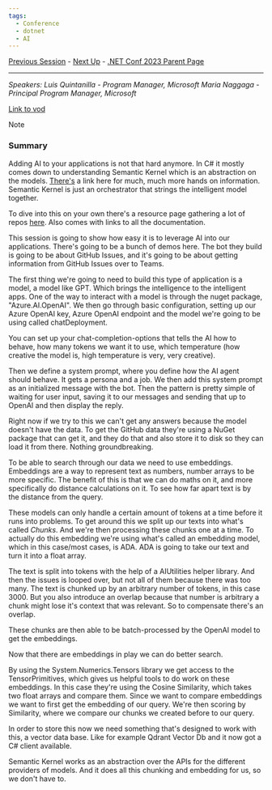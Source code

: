 ```yaml
---
tags:
  - Conference
  - dotnet
  - AI
---
```

[Previous Session](dotnet%20💖%20AI.md) - [Next Up](What's%20New%20in%20.NET%20MAUI.md) - [.NET Conf 2023 Parent Page](../README.md)

---
_Speakers: 
Luis Quintanilla - Program Manager, Microsoft
Maria Naggaga - Principal Program Manager, Microsoft_

[Link to vod](https://www.youtube.com/watch?v=-3SrUqjq9Ic)

>[!note]
>### Summary
>Adding AI to your applications is not that hard anymore. In C# it mostly comes down to understanding Semantic Kernel which is an abstraction on the models. [There's](https://aka.ms/ai-dotnet-learn) a link here for much, much more hands on information. Semantic Kernel is just an orchestrator that strings the intelligent model together.

To dive into this on your own there's a resource page gathering a lot of repos [here](https://aka.ms/ai-dotnet-learn). Also comes with links to all the documentation.

This session is going to show how easy it is to leverage AI into our applications. There's going to be a bunch of demos here.
The bot they build is going to be about GitHub Issues, and it's going to be about getting information from GitHub Issues over to Teams. 

The first thing we're going to need to build this type of application is a model, a model like GPT. Which brings the intelligence to the intelligent apps. One of the way to interact with a model is through the nuget package, "Azure.AI.OpenAI". We then go through basic configuration, setting up our Azure OpenAI key, Azure OpenAI endpoint and the model we're going to be using called chatDeployment. 

You can set up your chat-completion-options that tells the AI how to behave, how many tokens we want it to use, which temperature (how creative the model is, high temperature is very, very creative). 

Then we define a system prompt, where you define how the AI agent should behave. It gets a persona and a job. We then add this system prompt as an initialized message with the bot. Then the pattern is pretty simple of waiting for user input, saving it to our messages and sending that up to OpenAI and then display the reply. 

Right now if we try to this we can't get any answers because the model doesn't have the data. To get the GitHub data they're using a NuGet package that can get it, and they do that and also store it to disk so they can load it from there. Nothing groundbreaking. 

To be able to search through our data we need to use embeddings. Embeddings are a way to represent text as numbers, number arrays to be more specific. The benefit of this is that we can do maths on it, and more specifically do distance calculations on it. To see how far apart text is by the distance from the query. 

These models can only handle a certain amount of tokens at a time before it runs into problems. To get around this we split up our texts into what's called _Chunks_. And we're then processing these chunks one at a time. To actually do this embedding we're using what's called an embedding model, which in this case/most cases, is ADA. ADA is going to take our text and turn it into a float array. 

The text is split into tokens with the help of a AIUtilities helper library. And then the issues is looped over, but not all of them because there was too many. The text is chunked up by an arbitrary number of tokens, in this case 3000. But you also introduce an overlap because that number is arbitrary a chunk might lose it's context that was relevant. So to compensate there's an overlap. 

These chunks are then able to be batch-processed by the OpenAI model to get the embeddings.

Now that there are embeddings in play we can do better search. 

By using the System.Numerics.Tensors library we get access to the TensorPrimitives, which gives us helpful tools to do work on these embeddings. In this case they're using the Cosine Similarity, which takes two float arrays and compare them. Since we want to compare embeddings we want to first get the embedding of our query. We're then scoring by Similarity, where we compare our chunks we created before to our query. 

In order to store this now we need something that's designed to work with this, a vector data base. Like for example Qdrant Vector Db and it now got a C# client available. 

Semantic Kernel works as an abstraction over the APIs for the different providers of models. And it does all this chunking and embedding for us, so we don't have to. 